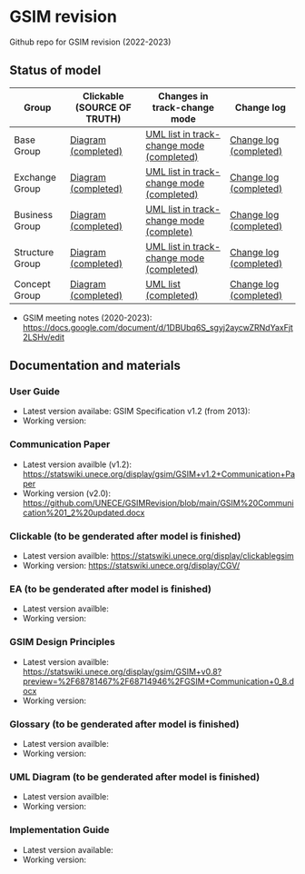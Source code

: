 # GSIM revision 

Github repo for GSIM revision (2022-2023) 

## Status of model 

Group|   Clickable (SOURCE OF TRUTH) | Changes in track-change mode | Change log
-- |  -- | -- | -- 
Base Group | [Diagram (completed)](https://statswiki.unece.org/display/CGV/Base+Group)  | [UML list in track-change mode (completed)](https://docs.google.com/document/d/1UaBbCHFe4opHWmNK4fjh0_luiGL99mM8E4D8JPfmdVw/edit) | [Change log (completed)](https://docs.google.com/spreadsheets/d/1IUqrYGwFT9Osn9vWLuMJeCqVWcdcSnl-/edit?usp=sharing&ouid=114335116280732994204&rtpof=true&sd=true)
Exchange Group |  [Diagram (completed)](https://statswiki.unece.org/display/CGV/Exchange+Group) | [UML list in track-change mode (completed)](https://docs.google.com/document/d/1tDSSTBLw9Br2NGfI9ILK9x58s8JBykSM/edit?usp=share_link&ouid=114335116280732994204&rtpof=true&sd=true) |[Change log (completed)](https://docs.google.com/spreadsheets/d/1IUqrYGwFT9Osn9vWLuMJeCqVWcdcSnl-/edit?usp=sharing&ouid=114335116280732994204&rtpof=true&sd=true)
Business Group |  [Diagram (completed)](https://statswiki.unece.org/display/CGV/Business+Group) |  [UML list in track-change mode (complete)](https://docs.google.com/document/d/1rAXFJ6UmgKkuEY_lUSeZbQaTmeFrEi6BtraM46ubUwU/edit#) |[Change log (completed)](https://docs.google.com/spreadsheets/d/1IUqrYGwFT9Osn9vWLuMJeCqVWcdcSnl-/edit?usp=sharing&ouid=114335116280732994204&rtpof=true&sd=true)
Structure Group | [Diagram (completed)](https://statswiki.unece.org/display/CGV/Structure+Group)  |  [UML list in track-change mode (completed)](https://docs.google.com/document/d/1CyaH_OFiFEAB17I7hCTyIua6okNnrnvI/edit?usp=share_link&ouid=114335116280732994204&rtpof=true&sd=true)  | [Change log (completed)](https://docs.google.com/spreadsheets/d/1IUqrYGwFT9Osn9vWLuMJeCqVWcdcSnl-/edit?usp=sharing&ouid=114335116280732994204&rtpof=true&sd=true)
Concept Group | [Diagram (completed)](https://statswiki.unece.org/display/CGV/Concept+Group)  |  [UML list (completed)](https://docs.google.com/document/d/19ENiGK_y9BYaGFhxfNoauY69XMq0EIxK/edit?usp=sharing&ouid=114335116280732994204&rtpof=true&sd=true) | [Change log (completed)](https://docs.google.com/spreadsheets/d/1IUqrYGwFT9Osn9vWLuMJeCqVWcdcSnl-/edit?usp=sharing&ouid=114335116280732994204&rtpof=true&sd=true)

* GSIM meeting notes (2020-2023): https://docs.google.com/document/d/1DBUbq6S_sgyj2aycwZRNdYaxFjt2LSHv/edit

## Documentation and materials
### User Guide
* Latest version availabe: GSIM Specification v1.2 (from 2013): 
* Working version: 

### Communication Paper
* Latest version availble (v1.2): https://statswiki.unece.org/display/gsim/GSIM+v1.2+Communication+Paper
* Working version (v2.0): https://github.com/UNECE/GSIMRevision/blob/main/GSIM%20Communication%201_2%20updated.docx

### Clickable (to be genderated after model is finished)
* Latest version availble: https://statswiki.unece.org/display/clickablegsim
* Working version: https://statswiki.unece.org/display/CGV/

### EA (to be genderated after model is finished)
* Latest version availble: 
* Working version:

### GSIM Design Principles 
* Latest version availble: https://statswiki.unece.org/display/gsim/GSIM+v0.8?preview=%2F68781467%2F68714946%2FGSIM+Communication+0_8.docx
* Working version:

### Glossary (to be genderated after model is finished)
* Latest version availble: 
* Working version:

### UML Diagram (to be genderated after model is finished)
* Latest version availble: 
* Working version:

### Implementation Guide
* Latest version available: 
* Working version:
